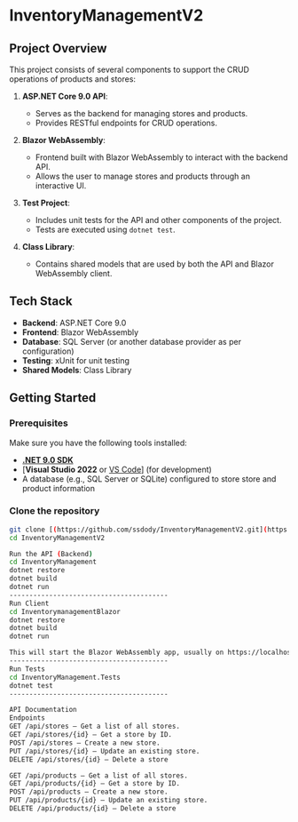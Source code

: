 # InventoryManagementV2


## Project Overview

This project consists of several components to support the CRUD operations of products and stores:

1. **ASP.NET Core 9.0 API**:
    - Serves as the backend for managing stores and products.
    - Provides RESTful endpoints for CRUD operations.
    
2. **Blazor WebAssembly**:
    - Frontend built with Blazor WebAssembly to interact with the backend API.
    - Allows the user to manage stores and products through an interactive UI.

3. **Test Project**:
    - Includes unit tests for the API and other components of the project.
    - Tests are executed using `dotnet test`.

4. **Class Library**:
    - Contains shared models that are used by both the API and Blazor WebAssembly client.

## Tech Stack

- **Backend**: ASP.NET Core 9.0
- **Frontend**: Blazor WebAssembly
- **Database**: SQL Server (or another database provider as per configuration)
- **Testing**: xUnit for unit testing
- **Shared Models**: Class Library

## Getting Started

### Prerequisites

Make sure you have the following tools installed:

- [**.NET 9.0 SDK**](https://dotnet.microsoft.com/download/dotnet/9.0)
- [**Visual Studio 2022** or [VS Code](https://code.visualstudio.com/)] (for development)
- A database (e.g., SQL Server or SQLite) configured to store store and product information

### Clone the repository

```bash
git clone [(https://github.com/ssdody/InventoryManagementV2.git](https://github.com/ssdody/InventoryManagementV2.git)
cd InventoryManagementV2

Run the API (Backend)
cd InventoryManagement
dotnet restore
dotnet build
dotnet run
----------------------------------------
Run Client
cd InventorymanagementBlazor
dotnet restore
dotnet build
dotnet run

This will start the Blazor WebAssembly app, usually on https://localhost:5000
----------------------------------------
Run Tests
cd InventoryManagement.Tests
dotnet test
----------------------------------------

API Documentation
Endpoints
GET /api/stores – Get a list of all stores.
GET /api/stores/{id} – Get a store by ID.
POST /api/stores – Create a new store.
PUT /api/stores/{id} – Update an existing store.
DELETE /api/stores/{id} – Delete a store

GET /api/products – Get a list of all stores.
GET /api/products/{id} – Get a store by ID.
POST /api/products – Create a new store.
PUT /api/products/{id} – Update an existing store.
DELETE /api/products/{id} – Delete a store

